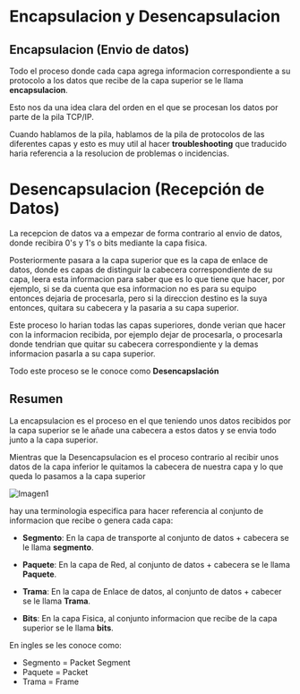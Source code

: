 # Encapsulacion y Desencapsulacion

## Encapsulacion (Envio de datos)

Todo el proceso donde cada capa agrega informacion correspondiente a su protocolo a los datos que recibe de la capa superior se le llama **encapsulacion**.

Esto nos da una idea clara del orden en el que se procesan los datos por parte de la pila TCP/IP.

Cuando hablamos de la pila, hablamos de la pila de protocolos de las diferentes capas y esto es muy util al hacer **troubleshooting** que traducido haria referencia a la resolucion de problemas o incidencias.

# Desencapsulacion (Recepción de Datos)

La recepcion de datos va a empezar de forma contrario al envio de datos, donde recibira 0's y 1's o bits mediante la capa fisica.

Posteriormente pasara a la capa superior que es la capa de enlace de datos, donde es capas de distinguir la cabecera correspondiente de su capa, leera esta informacion para saber que es lo que tiene que hacer, por ejemplo, si se da cuenta que esa informacion no es para su equipo entonces dejaria de procesarla, pero si la direccion destino es la suya entonces, quitara su cabecera y la pasaria a su capa superior.

Este proceso lo harian todas las capas superiores, donde verian que hacer con la informacion recibida, por ejemplo dejar de procesarla, o procesarla donde tendrian que quitar su cabecera correspondiente y la demas informacion pasarla a su capa superior.

Todo este proceso se le conoce como **Desencapslación**


## Resumen

La encapsulacion es el proceso en el que teniendo unos datos recibidos por la capa superior se le añade una cabecera a estos datos y se envia todo junto a la capa superior.

Mientras que la Desencapsulacion es el proceso contrario al recibir unos datos de la capa inferior le quitamos la cabecera de nuestra capa y lo que queda lo pasamos a la capa superior 


![Imagen1]()


hay una terminologia especifica para hacer referencia al conjunto de informacion que recibe o genera cada capa:

* **Segmento**: En la capa de transporte al conjunto de datos + cabecera se le llama **segmento**.

* **Paquete**: En la capa de Red, al conjunto de datos + cabecera se le llama **Paquete**.

* **Trama**: En la capa de Enlace de datos, al conjunto de datos + cabecer se le llama **Trama**.

* **Bits**:  En la capa Fisica, al conjunto informacion que recibe de la capa superior se le llama **bits**.

En ingles se les conoce como:

* Segmento = Packet Segment
* Paquete = Packet
* Trama = Frame
